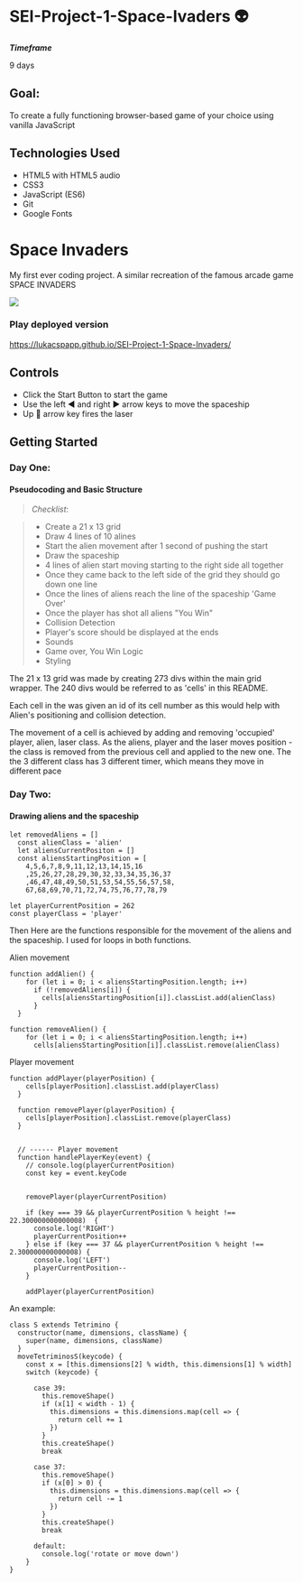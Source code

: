 # SEI-Project-1-Space-Ivaders 👽

***Timeframe***

9 days

## Goal:

To create a fully functioning browser-based game of your choice using vanilla JavaScript

## Technologies Used

* HTML5 with HTML5 audio
* CSS3 
* JavaScript (ES6)
* Git
* Google Fonts


# Space Invaders

My first ever coding project. A similar recreation of the famous arcade game SPACE INVADERS


<img src='https://i.imgur.com/IOkz5Ey.png'>

### Play deployed version

https://lukacspapp.github.io/SEI-Project-1-Space-Invaders/


## Controls

* Click the Start Button to start the game
* Use the left ◀️ and right ▶️ arrow keys to move the spaceship 
* Up 🔼  arrow key fires the laser




## Getting Started

### Day One: 

#### Pseudocoding and Basic Structure

> *Checklist*:

> * Create a 21 x 13 grid
> * Draw 4 lines of 10 alines
> * Start the alien movement after 1 second of pushing the start
> * Draw the spaceship
> * 4 lines of alien start moving starting to the right side all together
> * Once they came back to the left side of the grid they should go down one line
> * Once the lines of aliens reach the line of the spaceship 'Game Over'
> * Once the player has shot all aliens "You Win"
> * Collision Detection
> * Player's score should be displayed at the ends
> * Sounds
> * Game over, You Win Logic
> * Styling


The 21 x 13 grid was made by creating 273 divs within the main grid wrapper. The 240 divs would be referred to as 'cells' in this README.

Each cell in the was given an id of its cell number as this would help with Alien's positioning and collision detection.

The movement of a cell is achieved by adding and removing 'occupied' player, alien, laser class. As the aliens, player and the laser moves position - the class is removed from the previous cell and applied to the new one. The the 3 different class has 3 different timer, which means they move in different pace

### Day Two: 

#### Drawing aliens and the spaceship

```
let removedAliens = []
  const alienClass = 'alien'  
  let aliensCurrentPositon = []
  const aliensStartingPosition = [
    4,5,6,7,8,9,11,12,13,14,15,16
    ,25,26,27,28,29,30,32,33,34,35,36,37
    ,46,47,48,49,50,51,53,54,55,56,57,58,
    67,68,69,70,71,72,74,75,76,77,78,79
```    

  ```
  let playerCurrentPosition = 262
  const playerClass = 'player'
```

Then Here are the functions responsible for the movement of the aliens and the spaceship.
I used for loops in both functions. 

Alien movement

```
function addAlien() {
    for (let i = 0; i < aliensStartingPosition.length; i++) 
      if (!removedAliens[i]) {
        cells[aliensStartingPosition[i]].classList.add(alienClass)
      }  
  }  
```

```
function removeAlien() {
    for (let i = 0; i < aliensStartingPosition.length; i++) 
      cells[aliensStartingPosition[i]].classList.remove(alienClass)
```      

Player movement

```
function addPlayer(playerPosition) {  
    cells[playerPosition].classList.add(playerClass)
  }
  
  function removePlayer(playerPosition) {  
    cells[playerPosition].classList.remove(playerClass)
  }


  // ------ Player movement 
  function handlePlayerKey(event) {
    // console.log(playerCurrentPosition)
    const key = event.keyCode


    removePlayer(playerCurrentPosition)

    if (key === 39 && playerCurrentPosition % height !== 22.300000000000008)  {
      console.log('RIGHT')
      playerCurrentPosition++
    } else if (key === 37 && playerCurrentPosition % height !== 2.300000000000008) {
      console.log('LEFT')
      playerCurrentPosition--
    } 
    
    addPlayer(playerCurrentPosition)
```    

An example:

    class S extends Tetrimino {
      constructor(name, dimensions, className) {
        super(name, dimensions, className)
      }
      moveTetriminosS(keycode) {
        const x = [this.dimensions[2] % width, this.dimensions[1] % width]
        switch (keycode) {

          case 39:
            this.removeShape()
            if (x[1] < width - 1) {
              this.dimensions = this.dimensions.map(cell => {
                return cell += 1
              })
            }
            this.createShape()
            break

          case 37:
            this.removeShape()
            if (x[0] > 0) {
              this.dimensions = this.dimensions.map(cell => {
                return cell -= 1
              })
            }
            this.createShape()
            break

          default:
            console.log('rotate or move down')
        }
    }

